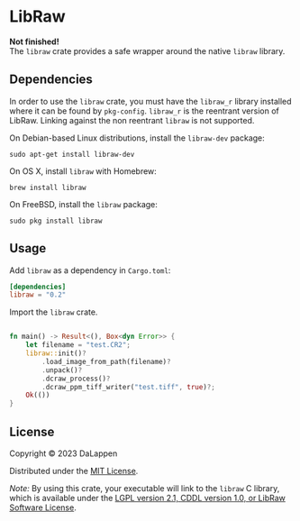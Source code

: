 # LibRaw

**Not finished!**   
The `libraw` crate provides a safe wrapper around the native `libraw` library.


## Dependencies
In order to use the `libraw` crate, you must have the `libraw_r` library installed where it can be
found by `pkg-config`. `libraw_r` is the reentrant version of LibRaw. Linking against the non
reentrant `libraw` is not supported.

On Debian-based Linux distributions, install the `libraw-dev` package:

```
sudo apt-get install libraw-dev
```

On OS X, install `libraw` with Homebrew:

```
brew install libraw
```

On FreeBSD, install the `libraw` package:

```
sudo pkg install libraw
```

## Usage
Add `libraw` as a dependency in `Cargo.toml`:

```toml
[dependencies]
libraw = "0.2"
```

Import the `libraw` crate. 

```rust

fn main() -> Result<(), Box<dyn Error>> {
    let filename = "test.CR2";
    libraw::init()?
        .load_image_from_path(filename)?
        .unpack()?
        .dcraw_process()?
        .dcraw_ppm_tiff_writer("test.tiff", true)?;
    Ok(())
}

```

## License
Copyright © 2023 DaLappen

Distributed under the [MIT License](LICENSE).

*Note:* By using this crate, your executable will link to the `libraw` C library, which is available
under the [LGPL version 2.1, CDDL version 1.0, or LibRaw Software
License](https://github.com/LibRaw/LibRaw/blob/master/COPYRIGHT).